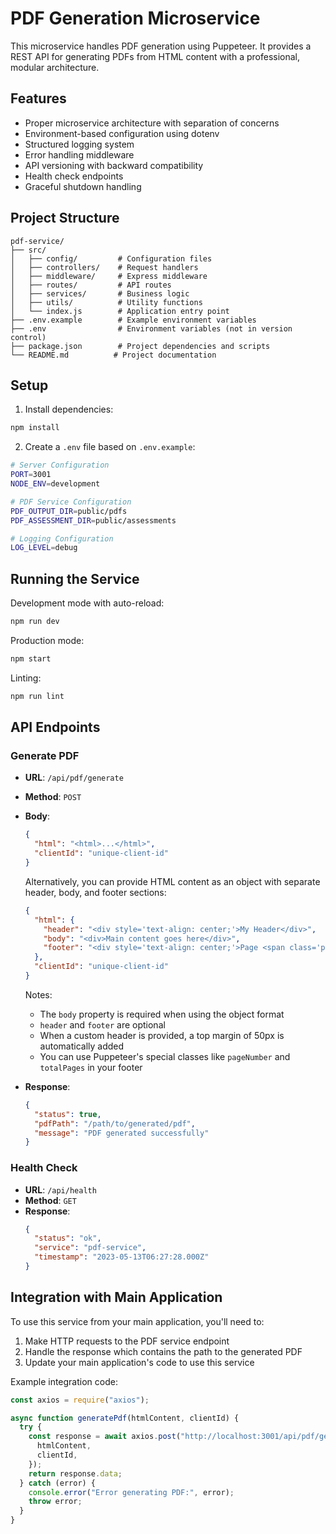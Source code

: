 # PDF Generation Microservice

This microservice handles PDF generation using Puppeteer. It provides a REST API for generating PDFs from HTML content with a professional, modular architecture.

## Features

- Proper microservice architecture with separation of concerns
- Environment-based configuration using dotenv
- Structured logging system
- Error handling middleware
- API versioning with backward compatibility
- Health check endpoints
- Graceful shutdown handling

## Project Structure

```
pdf-service/
├── src/
│   ├── config/         # Configuration files
│   ├── controllers/    # Request handlers
│   ├── middleware/     # Express middleware
│   ├── routes/         # API routes
│   ├── services/       # Business logic
│   ├── utils/          # Utility functions
│   └── index.js        # Application entry point
├── .env.example        # Example environment variables
├── .env                # Environment variables (not in version control)
├── package.json        # Project dependencies and scripts
└── README.md          # Project documentation
```

## Setup

1. Install dependencies:

```bash
npm install
```

2. Create a `.env` file based on `.env.example`:

```bash
# Server Configuration
PORT=3001
NODE_ENV=development

# PDF Service Configuration
PDF_OUTPUT_DIR=public/pdfs
PDF_ASSESSMENT_DIR=public/assessments

# Logging Configuration
LOG_LEVEL=debug
```

## Running the Service

Development mode with auto-reload:

```bash
npm run dev
```

Production mode:

```bash
npm start
```

Linting:

```bash
npm run lint
```

## API Endpoints

### Generate PDF

- **URL**: `/api/pdf/generate`
- **Method**: `POST`
- **Body**:
  ```json
  {
    "html": "<html>...</html>",
    "clientId": "unique-client-id"
  }
  ```
  
  Alternatively, you can provide HTML content as an object with separate header, body, and footer sections:
  ```json
  {
    "html": {
      "header": "<div style='text-align: center;'>My Header</div>",
      "body": "<div>Main content goes here</div>",
      "footer": "<div style='text-align: center;'>Page <span class='pageNumber'></span> of <span class='totalPages'></span></div>"
    },
    "clientId": "unique-client-id"
  }
  ```
  
  Notes:
  - The `body` property is required when using the object format
  - `header` and `footer` are optional
  - When a custom header is provided, a top margin of 50px is automatically added
  - You can use Puppeteer's special classes like `pageNumber` and `totalPages` in your footer
- **Response**:
  ```json
  {
    "status": true,
    "pdfPath": "/path/to/generated/pdf",
    "message": "PDF generated successfully"
  }
  ```

### Health Check

- **URL**: `/api/health`
- **Method**: `GET`
- **Response**:
  ```json
  {
    "status": "ok",
    "service": "pdf-service",
    "timestamp": "2023-05-13T06:27:28.000Z"
  }
  ```

## Integration with Main Application

To use this service from your main application, you'll need to:

1. Make HTTP requests to the PDF service endpoint
2. Handle the response which contains the path to the generated PDF
3. Update your main application's code to use this service

Example integration code:

```javascript
const axios = require("axios");

async function generatePdf(htmlContent, clientId) {
  try {
    const response = await axios.post("http://localhost:3001/api/pdf/generate", {
      htmlContent,
      clientId,
    });
    return response.data;
  } catch (error) {
    console.error("Error generating PDF:", error);
    throw error;
  }
}
```
